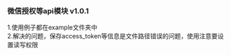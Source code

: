 ### 微信授权等api模块  v1.0.1

1.使用例子都在example文件夹中     
2.解决的问题，保存access_token等信息是文件路径错误的问题，使用注意要设置读写权限
 
 
